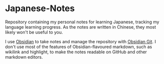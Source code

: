 # Japanese-Notes

Repository containing my personal notes for learning Japanese, tracking my language learning progress. As the notes are written in Chinese, they most likely won't be useful to you.

I use [Obsidian](https://obsidian.md) to take notes and manage the repository with [Obsidian Git](https://github.com/denolehov/obsidian-git). I don't use most of the features of Obsidian-flavoured markdown, such as wikilink and highlight, to make the  notes readable on GitHub and other markdown editors.